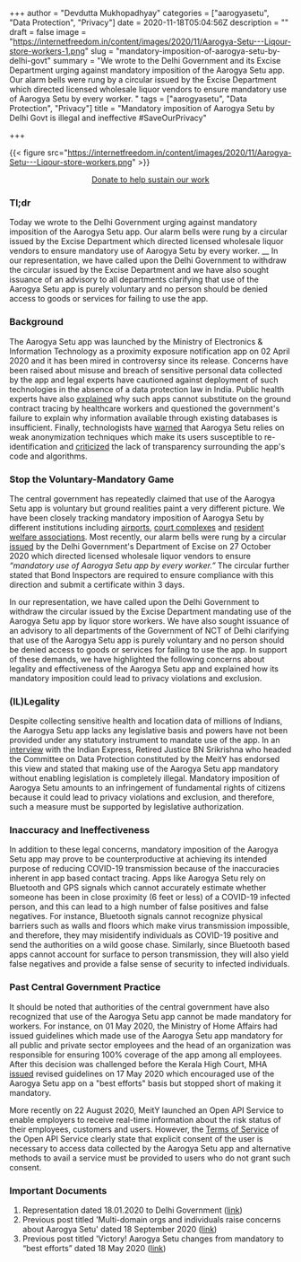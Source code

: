 +++
author = "Devdutta Mukhopadhyay"
categories = ["aarogyasetu", "Data Protection", "Privacy"]
date = 2020-11-18T05:04:56Z
description = ""
draft = false
image = "https://internetfreedom.in/content/images/2020/11/Aarogya-Setu---Liqour-store-workers-1.png"
slug = "mandatory-imposition-of-aarogya-setu-by-delhi-govt"
summary = "We wrote to the Delhi Government and its Excise Department urging against mandatory imposition of the Aarogya Setu app. Our alarm bells were rung by a circular issued by the Excise Department which directed licensed wholesale liquor vendors to ensure mandatory use of Aarogya Setu by every worker. "
tags = ["aarogyasetu", "Data Protection", "Privacy"]
title = "Mandatory imposition of Aarogya Setu by Delhi Govt is illegal and ineffective #SaveOurPrivacy"

+++


{{< figure src="https://internetfreedom.in/content/images/2020/11/Aarogya-Setu---Liqour-store-workers.png" >}}

<div style="text-align:center;">
    <a href="https://internetfreedom.in/donate/" class="button">Donate to help sustain our work</a>
</div>

### Tl;dr

Today we wrote to the Delhi Government urging against mandatory imposition of the Aarogya Setu app. Our alarm bells were rung by a circular issued by the Excise Department which directed licensed wholesale liquor vendors to ensure mandatory use of Aarogya Setu by every worker. __  In our representation, we have called upon the Delhi Government to withdraw the circular issued by the Excise Department and we have also sought issuance of an advisory to all departments clarifying that use of the Aarogya Setu app is purely voluntary and no person should be denied access to goods or services for failing to use the app.

### Background

The Aarogya Setu app was launched by the Ministry of Electronics & Information Technology as a proximity exposure notification app on 02 April 2020 and it has been mired in controversy since its release. Concerns have been raised about misuse and breach of sensitive personal data collected by the app and legal experts have cautioned against deployment of such technologies in the absence of a data protection law in India. Public health experts have also [explained](https://internetfreedom.in/aarogya-setu-multi-domain-joint-statement/) why such apps cannot substitute on the ground contract tracing by healthcare workers and questioned the government's failure to explain why information available through existing databases is insufficient. Finally, technologists have [warned](https://internetfreedom.in/kerala-hc-hears-challenges-against-mandatory-imposition-of-aarogya-setu/) that Aarogya Setu relies on weak anonymization techniques which make its users susceptible to re-identification and [criticized](https://internetfreedom.in/aarogya-setu-should-be-open-source-now/) the lack of transparency surrounding the app's code and algorithms.

### Stop the Voluntary-Mandatory Game

The central government has repeatedly claimed that use of the Aarogya Setu app is voluntary but ground realities paint a very different picture. We have been closely tracking mandatory imposition of Aarogya Setu by different institutions including [airports](https://internetfreedom.in/aarogya-setu-air-travel-survey/), [court complexes](https://internetfreedom.in/aarogya-setu-delhi-district-courts/) and [resident welfare associations](https://internetfreedom.in/aarogya-setu-rwas/). Most recently, our alarm bells were rung by a circular [issued](https://www.livelaw.in/news-updates/delhi-government-makes-use-of-aarogya-setu-app-mandatory-for-wholesale-liquor-vends-staff-in-delhi-165270) by the Delhi Government's Department of Excise on 27 October 2020 which directed licensed wholesale liquor vendors to ensure _“mandatory use of Aarogya Setu app by every worker.”_ The circular further stated that Bond Inspectors are required to ensure compliance with this direction and submit a certificate within 3 days.

In our representation, we have called upon the Delhi Government to withdraw the circular issued by the Excise Department mandating use of the Aarogya Setu app by liquor store workers. We have also sought issuance of an advisory to all departments of the Government of NCT of Delhi clarifying that use of the Aarogya Setu app is purely voluntary and no person should be denied access to goods or services for failing to use the app. In support of these demands, we have highlighted the following concerns about legality and effectiveness of the Aarogya Setu app and explained how its mandatory imposition could lead to privacy violations and exclusion.

### (IL)Legality

Despite collecting sensitive health and location data of millions of Indians, the Aarogya Setu app lacks any legislative basis and powers have not been provided under any statutory instrument to mandate use of the app. In an [interview](https://indianexpress.com/article/india/aarogya-setu-app-mandate-illegal-justice-b-n-srikrishna-6405535/) with the Indian Express, Retired Justice BN Srikrishna who headed the Committee on Data Protection constituted by the MeitY has endorsed this view and stated that making use of the Aarogya Setu app mandatory without enabling legislation is completely illegal. Mandatory imposition of Aarogya Setu amounts to an infringement of fundamental rights of citizens because it could lead to privacy violations and exclusion, and therefore, such a measure must be supported by legislative authorization.

### Inaccuracy and Ineffectiveness

In addition to these legal concerns, mandatory imposition of the Aarogya Setu app may prove to be counterproductive at achieving its intended purpose of reducing COVID-19 transmission because of the inaccuracies inherent in app based contact tracing. Apps like Aarogya Setu rely on Bluetooth and GPS signals which cannot accurately estimate whether someone has been in close proximity (6 feet or less) of a COVID-19 infected person, and this can lead to a high number of false positives and false negatives. For instance, Bluetooth signals cannot recognize physical barriers such as walls and floors which make virus transmission impossible, and therefore, they may misidentify individuals as COVID-19 positive and send the authorities on a wild goose chase. Similarly, since Bluetooth based apps cannot account for surface to person transmission, they will also yield false negatives and provide a false sense of security to infected individuals.

### Past Central Government Practice

It should be noted that authorities of the central government have also recognized that use of the Aarogya Setu app cannot be made mandatory for workers. For instance, on 01 May 2020, the Ministry of Home Affairs had issued guidelines which made use of the Aarogya Setu app mandatory for all public and private sector employees and the head of an organization was responsible for ensuring 100% coverage of the app among all employees. After this decision was challenged before the Kerala High Court, MHA [issued](https://internetfreedom.in/aarogya-setu-victory/) revised guidelines on 17 May 2020 which encouraged use of the Aarogya Setu app on a "best efforts" basis but stopped short of making it mandatory.

More recently on 22 August 2020, MeitY launched an Open API Service to enable employers to receive real-time information about the risk status of their employees, customers and users. However, the [Terms of Service](https://openapi.aarogyasetu.gov.in/tandc) of the Open API Service clearly state that explicit consent of the user is necessary to access data collected by the Aarogya Setu app and alternative methods to avail a service must be provided to users who do not grant such consent.

### Important Documents

1. Representation dated 18.01.2020 to Delhi Government ([link](https://drive.google.com/file/d/1J0H8OTVQx9IKdi8GjgS4inVSDphJncN2/view?usp=sharing))
2. Previous post titled 'Multi-domain orgs and individuals raise concerns about Aarogya Setu' dated 18 September 2020 ([link](https://internetfreedom.in/aarogya-setu-multi-domain-joint-statement/))
3. Previous post titled 'Victory! Aarogya Setu changes from mandatory to “best efforts” dated 18 May 2020 ([link](https://internetfreedom.in/aarogya-setu-victory/))



